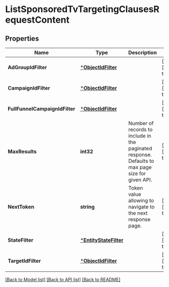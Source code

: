 # ListSponsoredTvTargetingClausesRequestContent

## Properties
Name | Type | Description | Notes
------------ | ------------- | ------------- | -------------
**AdGroupIdFilter** | [***ObjectIdFilter**](ObjectIdFilter.md) |  | [optional] [default to null]
**CampaignIdFilter** | [***ObjectIdFilter**](ObjectIdFilter.md) |  | [optional] [default to null]
**FullFunnelCampaignIdFilter** | [***ObjectIdFilter**](ObjectIdFilter.md) |  | [optional] [default to null]
**MaxResults** | **int32** | Number of records to include in the paginated response. Defaults to max page size for given API. | [optional] [default to null]
**NextToken** | **string** | Token value allowing to navigate to the next response page. | [optional] [default to null]
**StateFilter** | [***EntityStateFilter**](EntityStateFilter.md) |  | [optional] [default to null]
**TargetIdFilter** | [***ObjectIdFilter**](ObjectIdFilter.md) |  | [optional] [default to null]

[[Back to Model list]](../README.md#documentation-for-models) [[Back to API list]](../README.md#documentation-for-api-endpoints) [[Back to README]](../README.md)

